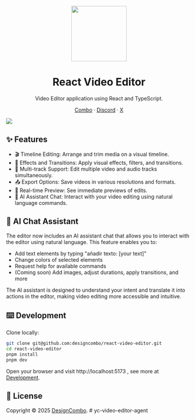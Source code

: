 <p align="center">
  <a href="https://github.com/designcombo/react-video-editor">
    <img width="150px" height="150px" src="https://cdn.designcombo.dev/logo-white.png"/>
  </a>
</p>
<h1 align="center">React Video Editor</h1>

<div align="center">

Video Editor application using React and TypeScript.

<p align="center">
    <a href="https://combo.sh/">Combo</a>
    ·
    <a href="https://discord.gg/jrZs3wZyM5">Discord</a>
    ·
    <a href="https://github.com/designcombo/react-video-editor">X</a>
</p>
</div>

[![](https://cdn.designcombo.dev/editor-preview.png)](https://github.com/designcombo/react-video-editor)

## ✨ Features

- 🎬 Timeline Editing: Arrange and trim media on a visual timeline.
- 🌟 Effects and Transitions: Apply visual effects, filters, and transitions.
- 🔀 Multi-track Support: Edit multiple video and audio tracks simultaneously.
- 📤 Export Options: Save videos in various resolutions and formats.
- 👀 Real-time Preview: See immediate previews of edits.
- 🤖 AI Assistant Chat: Interact with your video editing using natural language commands.

## 🤖 AI Chat Assistant

The editor now includes an AI assistant chat that allows you to interact with the editor using natural language. This feature enables you to:

- Add text elements by typing "añadir texto: [your text]"
- Change colors of selected elements
- Request help for available commands
- (Coming soon) Add images, adjust durations, apply transitions, and more

The AI assistant is designed to understand your intent and translate it into actions in the editor, making video editing more accessible and intuitive.

## ⌨️ Development

Clone locally:

```bash
git clone git@github.com:designcombo/react-video-editor.git
cd react-video-editor
pnpm install
pnpm dev
```

Open your browser and visit http://localhost:5173 , see more at [Development](https://github.com/designcombo/react-video-editor/react-video-editor).

## 📝 License

Copyright © 2025 [DesignCombo](https://combo.sh/).
#   y c - v i d e o - e d i t o r - a g e n t  
 